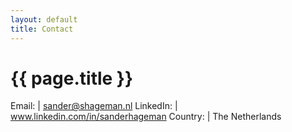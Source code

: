 ```yaml
---
layout: default
title: Contact
---
```

# {{ page.title }}


Email: | <a href="mailto:sander@shageman.nl">sander@shageman.nl</a>
LinkedIn: | <a href="http://www.linkedin.com/in/sanderhageman">www.linkedin.com/in/sanderhageman</a>
Country: | The Netherlands
